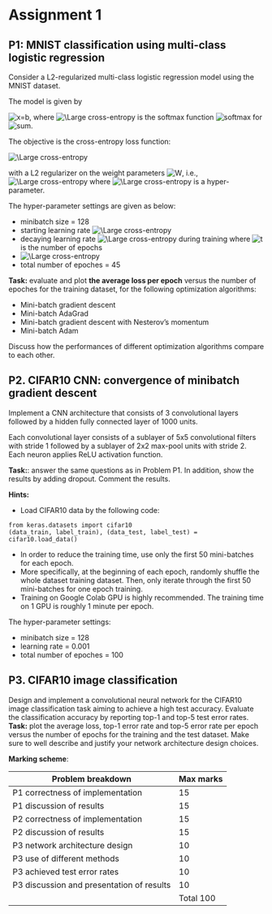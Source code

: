 # Assignment 1

## P1: MNIST classification using multi-class logistic regression 

Consider a L2-regularized multi-class logistic regression model using the MNIST dataset. 

The model is given by

<img src="https://latex.codecogs.com/svg.latex?\Large&space;\hat{y}=\sigma(W^TX+\mathbf{b})" title="x=b" />, where <img src="https://latex.codecogs.com/svg.latex?\Large&space;\sigma(\cdot)" title="\Large cross-entropy" /> is 
the softmax function 
<img src="https://latex.codecogs.com/svg.latex?\Large&space;\sigma_j(\mathbf{z})=\frac{e^{z_j}}{\sum_{k=1}^Ke^{z_k}}" title="softmax" /> for <img src="https://latex.codecogs.com/svg.latex?\Large&space;j=1,2,\ldots,K" title="sum" />. 

The objective is the cross-entropy loss function:

<img src="https://latex.codecogs.com/svg.latex?\Large&space;\ell(\hat{y},y)=-y\log(\hat{y})-(1-y)\log(1-\hat{y})" title="\Large cross-entropy" />

with a L2 regularizer on the weight parameters <img src="https://latex.codecogs.com/svg.latex?\Large&space;W" title="W" />, i.e., <img src="https://latex.codecogs.com/svg.latex?\Large&space;\lambda||W||^2" title="\Large cross-entropy" /> where <img src="https://latex.codecogs.com/svg.latex?\Large&space;\lambda" title="\Large cross-entropy" /> is a hyper-parameter. 

The hyper-parameter settings are given as below:
- minibatch size = 128 
- starting learning rate <img src="https://latex.codecogs.com/svg.latex?\Large&space;\eta^{(0)}=\eta=0.001" title="\Large cross-entropy"/>
- decaying learning rate <img src="https://latex.codecogs.com/svg.latex?\Large&space;\eta^{(t)}=\eta/\sqrt{t}" title="\Large cross-entropy"/> during training where <img src="https://latex.codecogs.com/svg.latex?\Large&space;t" title="t"/> is the number of epochs 
- <img src="https://latex.codecogs.com/svg.latex?\Large&space;\lambda=0.01" title="\Large cross-entropy"/>
- total number of epoches = 45

**Task:** evaluate and plot **the average loss per epoch** versus the number of epoches for the training dataset, for the following optimization algorithms:
- Mini-batch gradient descent
- Mini-batch AdaGrad
- Mini-batch gradient descent with Nesterov’s momentum
- Mini-batch Adam 


Discuss how the performances of different optimization algorithms compare to each other.

## P2. CIFAR10 CNN: convergence of minibatch gradient descent

Implement a CNN architecture that consists of 3 convolutional layers followed by a hidden fully connected layer of 1000 units. 

Each convolutional layer consists of a sublayer of 5x5 convolutional filters with stride 1 followed by a sublayer of 2x2 max-pool units with stride 2. Each neuron applies ReLU activation function.

**Task:**: answer the same questions as in Problem P1. In addition, show the results by adding dropout. Comment the results. 

**Hints:**

- Load CIFAR10 data by the following code:
```
from keras.datasets import cifar10
(data_train, label_train), (data_test, label_test) = cifar10.load_data()
```
- In order to reduce the training time, use only the first 50 mini-batches for each epoch. 
- More specifically, at the beginning of each epoch, randomly shuffle the whole dataset training dataset. Then, only iterate through the first 50 mini-batches for one epoch training.  
- Training on Google Colab GPU is highly recommended. The training time on 1 GPU is roughly 1 minute per epoch.  

The hyper-parameter settings:
- minibatch size = 128 
- learning rate = 0.001
- total number of epoches = 100

## P3. CIFAR10 image classification

Design and implement a convolutional neural network for the CIFAR10 image classification task aiming to achieve a high test accuracy. Evaluate the classification accuracy by reporting top-1 and top-5 test error rates. 
**Task:** plot the average loss, top-1 error rate and top-5 error rate per epoch versus the number of epochs for the training and the test dataset. 
Make sure to well describe and justify your network architecture design choices. 


**Marking scheme**:

| **Problem breakdown** | **Max marks** | 
|-------------------|---------------|
| P1 correctness of implementation	|	15 |	
| P1 discussion of results	|	15 |
| P2 correctness of implementation    |	15  |
| P2 discussion of results	|	15 |
| P3 network architecture design    |	10 |
| P3 use of different methods   | 10 |
| P3 achieved test error rates    |   10 |
| P3 discussion and presentation of results | 10 |
| | Total 100 |

